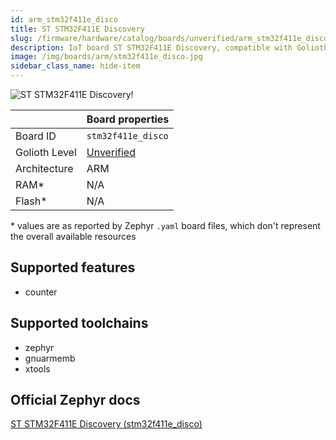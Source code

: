 ```yaml
---
id: arm_stm32f411e_disco
title: ST STM32F411E Discovery
slug: /firmware/hardware/catalog/boards/unverified/arm_stm32f411e_disco
description: IoT board ST STM32F411E Discovery, compatible with Golioth at unverified level.
image: /img/boards/arm/stm32f411e_disco.jpg
sidebar_class_name: hide-item
---
```


[//]: # (This is an auto-generated file, do not edit! Changes to it will be lost upon re-generation)

![ST STM32F411E Discovery!](/img/boards/arm/stm32f411e_disco.jpg "ST STM32F411E Discovery")

|                | Board properties     |
| -------------  | -------------------- |
| Board ID       | `stm32f411e_disco` |
| Golioth Level  | [Unverified](/firmware/hardware#unverified-boards) |
| Architecture   | ARM |
| RAM*           | N/A |
| Flash*         | N/A |

\* values are as reported by Zephyr `.yaml` board files, which don't represent the overall available resources



## Supported features

* counter

## Supported toolchains

* zephyr
* gnuarmemb
* xtools

## Official Zephyr docs

[ST STM32F411E Discovery (stm32f411e_disco)](https://docs.zephyrproject.org/3.6.0/boards/arm/stm32f411e_disco/doc/index.html)
